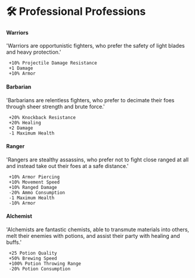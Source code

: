 # 🛠 Professional Professions

#### Warriors

'Warriors are opportunistic fighters, who prefer the safety of light blades and heavy protection.'

```
 +10% Projectile Damage Resistance
 +1 Damage
 +10% Armor
```

#### Barbarian

'Barbarians are relentless fighters, who prefer to decimate their foes through sheer strength and brute force.'

```
 +20% Knockback Resistance
 +20% Healing
 +2 Damage
 -1 Maximum Health
```

#### Ranger

'Rangers are stealthy assassins, who prefer not to fight close ranged at all and instead take out their foes at a safe distance.'

```
 +10% Armor Piercing
 +10% Movement Speed
 +10% Ranged Damage
 -20% Ammo Consumption
 -1 Maximum Health
 -10% Armor
```

#### Alchemist

'Alchemists are fantastic chemists, able to transmute materials into others, melt their enemies with potions, and assist their party with healing and buffs.'

```
 +25 Potion Quality
 +50% Brewing Speed
 +100% Potion Throwing Range
 -20% Potion Consumption
```
